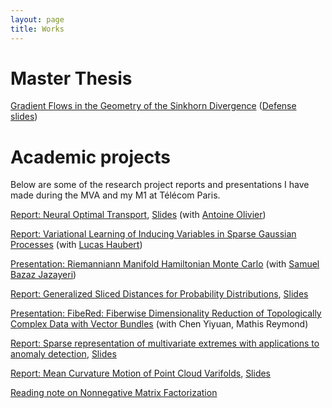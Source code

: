 ```yaml
---
layout: page
title: Works
---
```


# Master Thesis

[Gradient Flows in the Geometry of the Sinkhorn Divergence](assets/pdf/sinkhorn_flows.pdf) ([Defense slides](assets/pdf/sinkhorn_flows_slides.pdf))

# Academic projects

Below are some of the research project reports and presentations I have made during the MVA and my M1 at Télécom Paris.

[Report: Neural Optimal Transport](assets/pdf/GenerativeModelingProjectHardionOlivier.pdf), [Slides](assets/pdf/GenerativeModelingPresentationHardionOlivier.pdf) (with [Antoine Olivier](https://www.linkedin.com/in/antoine-olivier-6248a5273/))

[Report: Variational Learning of Inducing Variables in Sparse Gaussian Processes](assets/pdf/4-Hardion-Haubert.pdf) (with [Lucas Haubert](https://www.linkedin.com/in/lucas-haubert-b668a421a/))

[Presentation: Riemanniann Manifold Hamiltonian Monte Carlo](assets/pdf/Compstats_Presentation.pdf) (with [Samuel Bazaz Jazayeri](https://www.linkedin.com/in/samuel-bazaz-jazayeri-a522b9200/))

[Report: Generalized Sliced Distances for Probability Distributions](assets/pdf/report_OT_HARDION.pdf), [Slides](assets/pdf/HARDION_Slides.pdf)

[Presentation: FibeRed: Fiberwise Dimensionality Reduction of Topologically Complex Data with Vector Bundles](assets/pdf/TDA__FibeRed.pdf) (with Chen Yiyuan, Mathis Reymond)

[Report: Sparse representation of multivariate extremes with applications to anomaly detection](assets/pdf/report_EVT_HARDION.pdf), [Slides](assets/pdf/EVT_Presentation.pdf)

[Report: Mean Curvature Motion of Point Cloud Varifolds](assets/pdf/report_GDA_HARDION.pdf), [Slides](assets/pdf/GDA_Presentation.pdf)

[Reading note on Nonnegative Matrix Factorization](assets/pdf/Reading_Note_NMF_HARDION.pdf)
